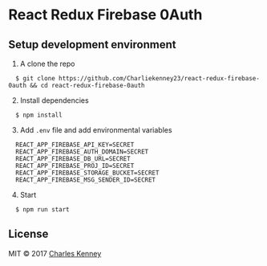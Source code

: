 # React Redux Firebase 0Auth

## Setup development environment
1. A clone the repo
```shell
  $ git clone https://github.com/Charliekenney23/react-redux-firebase-0auth && cd react-redux-firebase-0auth
```
2. Install dependencies
```shell
  $ npm install
```
3. Add `.env` file and add environmental variables
```shell
  REACT_APP_FIREBASE_API_KEY=SECRET
  REACT_APP_FIREBASE_AUTH_DOMAIN=SECRET
  REACT_APP_FIREBASE_DB_URL=SECRET
  REACT_APP_FIREBASE_PROJ_ID=SECRET
  REACT_APP_FIREBASE_STORAGE_BUCKET=SECRET
  REACT_APP_FIREBASE_MSG_SENDER_ID=SECRET
```
4. Start
```shell
  $ npm run start
```

## License
MIT &copy; 2017 [Charles Kenney](https://github.com/charliekenney23)
